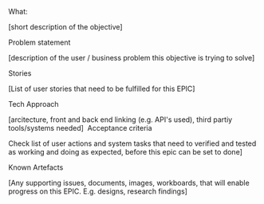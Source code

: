 What:

[short description of the objective]

Problem statement

[description of the user / business problem this objective is trying to solve]

Stories

[List of user stories that need to be fulfilled for this EPIC] 

Tech Approach

[arcitecture, front and back end linking (e.g. API's used), third partiy tools/systems needed]
‌
Acceptance criteria

Check list of user actions and system tasks that need to verified and 
tested as working and doing as expected, before this epic can be set to done]
‌

Known Artefacts

[Any supporting issues, documents, images, workboards, that will enable progress on this EPIC.
E.g. designs, research findings]
